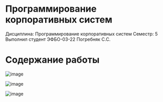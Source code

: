 # Программирование корпоративных систем


Дисциплина: Программирование корпоративных систем
Семестр: 5
Выполнил студент ЭФБО-03-22 Погребняк C.C.

# Содержание работы


![image](https://github.com/user-attachments/assets/9bb6fe65-a98b-4ecf-b6b9-33578bb4ec29)

![image](https://github.com/user-attachments/assets/a2f13516-5aa1-48d3-8628-a227ce83564c)


![image](https://github.com/user-attachments/assets/85bccc84-9706-4857-924b-731d11802fdd)
